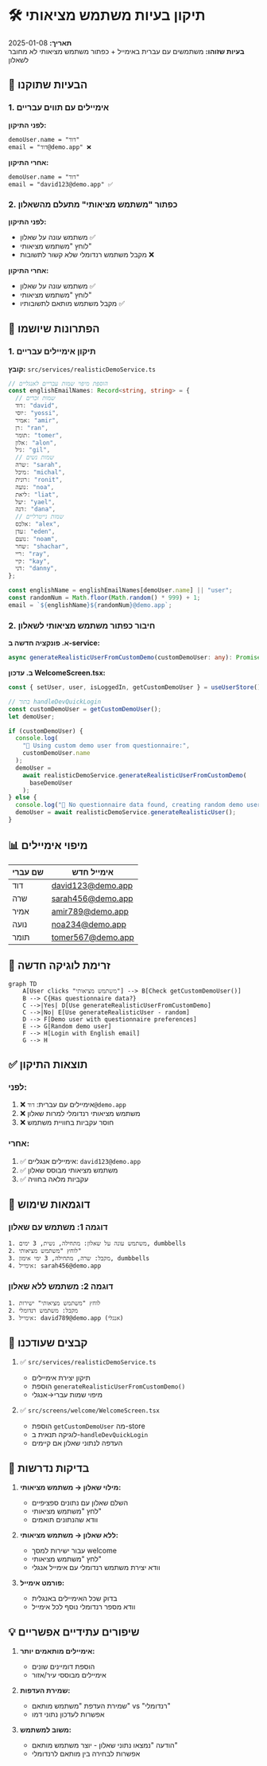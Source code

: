 # 🛠️ תיקון בעיות משתמש מציאותי

**תאריך:** 2025-01-08  
**בעיות שזוהו:** משתמשים עם עברית באימייל + כפתור משתמש מציאותי לא מחובר לשאלון

## 🐛 הבעיות שתוקנו

### 1. אימיילים עם תווים עבריים

**לפני התיקון:**

```
demoUser.name = "דוד"
email = "דוד@demo.app" ❌
```

**אחרי התיקון:**

```
demoUser.name = "דוד"
email = "david123@demo.app" ✅
```

### 2. כפתור "משתמש מציאותי" מתעלם מהשאלון

**לפני התיקון:**

- משתמש עונה על שאלון ✅
- לוחץ "משתמש מציאותי"
- מקבל משתמש רנדומלי שלא קשור לתשובות ❌

**אחרי התיקון:**

- משתמש עונה על שאלון ✅
- לוחץ "משתמש מציאותי"
- מקבל משתמש מותאם לתשובותיו ✅

## 🔧 הפתרונות שיושמו

### 1. תיקון אימיילים עבריים

**קובץ:** `src/services/realisticDemoService.ts`

```typescript
// הוספת מיפוי שמות עבריים לאנגליים
const englishEmailNames: Record<string, string> = {
  // שמות זכרים
  דוד: "david",
  יוסי: "yossi",
  אמיר: "amir",
  רן: "ran",
  תומר: "tomer",
  אלון: "alon",
  גיל: "gil",
  // שמות נשים
  שרה: "sarah",
  מיכל: "michal",
  רונית: "ronit",
  נועה: "noa",
  ליאת: "liat",
  יעל: "yael",
  דנה: "dana",
  // שמות נייטרליים
  אלכס: "alex",
  עדן: "eden",
  נועם: "noam",
  שחר: "shachar",
  ריי: "ray",
  קיי: "kay",
  דני: "danny",
};

const englishName = englishEmailNames[demoUser.name] || "user";
const randomNum = Math.floor(Math.random() * 999) + 1;
email = `${englishName}${randomNum}@demo.app`;
```

### 2. חיבור כפתור משתמש מציאותי לשאלון

**א. פונקציה חדשה ב-service:**

```typescript
async generateRealisticUserFromCustomDemo(customDemoUser: any): Promise<AppUser>
```

**ב. עדכון WelcomeScreen.tsx:**

```typescript
const { setUser, user, isLoggedIn, getCustomDemoUser } = useUserStore();

// בתוך handleDevQuickLogin
const customDemoUser = getCustomDemoUser();
let demoUser;

if (customDemoUser) {
  console.log(
    "🎯 Using custom demo user from questionnaire:",
    customDemoUser.name
  );
  demoUser =
    await realisticDemoService.generateRealisticUserFromCustomDemo(
      baseDemoUser
    );
} else {
  console.log("📝 No questionnaire data found, creating random demo user");
  demoUser = await realisticDemoService.generateRealisticUser();
}
```

## 📊 מיפוי אימיילים

| שם עברי | אימייל חדש        |
| ------- | ----------------- |
| דוד     | david123@demo.app |
| שרה     | sarah456@demo.app |
| אמיר    | amir789@demo.app  |
| נועה    | noa234@demo.app   |
| תומר    | tomer567@demo.app |

## 🔄 זרימת לוגיקה חדשה

```mermaid
graph TD
    A[User clicks "משתמש מציאותי"] --> B[Check getCustomDemoUser()]
    B --> C{Has questionnaire data?}
    C -->|Yes| D[Use generateRealisticUserFromCustomDemo]
    C -->|No| E[Use generateRealisticUser - random]
    D --> F[Demo user with questionnaire preferences]
    E --> G[Random demo user]
    F --> H[Login with English email]
    G --> H
```

## ✅ תוצאות התיקון

### לפני:

1. ❌ אימיילים עם עברית: `דוד@demo.app`
2. ❌ משתמש מציאותי רנדומלי למרות שאלון
3. ❌ חוסר עקביות בחוויית משתמש

### אחרי:

1. ✅ אימיילים אנגליים: `david123@demo.app`
2. ✅ משתמש מציאותי מבוסס שאלון
3. ✅ עקביות מלאה בחוויה

## 🎯 דוגמאות שימוש

### דוגמה 1: משתמש עם שאלון

```
1. משתמש עונה על שאלון: מתחילה, נשית, 3 ימים, dumbbells
2. לוחץ "משתמש מציאותי"
3. מקבל: שרה, מתחילה, 3 ימי אימון, dumbbells
4. אימייל: sarah456@demo.app
```

### דוגמה 2: משתמש ללא שאלון

```
1. לוחץ "משתמש מציאותי" ישירות
2. מקבל: משתמש רנדומלי
3. אימייל: david789@demo.app (אנגלי)
```

## 📁 קבצים שעודכנו

1. ✅ `src/services/realisticDemoService.ts`
   - תיקון יצירת אימיילים
   - הוספת `generateRealisticUserFromCustomDemo()`
   - מיפוי שמות עברי→אנגלי

2. ✅ `src/screens/welcome/WelcomeScreen.tsx`
   - הוספת `getCustomDemoUser` מה-store
   - לוגיקה תנאית ב-`handleDevQuickLogin`
   - העדפה לנתוני שאלון אם קיימים

## 🧪 בדיקות נדרשות

1. **מילוי שאלון → משתמש מציאותי:**
   - השלם שאלון עם נתונים ספציפיים
   - לחץ "משתמש מציאותי"
   - וודא שהנתונים תואמים

2. **ללא שאלון → משתמש מציאותי:**
   - עבור ישירות למסך welcome
   - לחץ "משתמש מציאותי"
   - וודא יצירת משתמש רנדומלי עם אימייל אנגלי

3. **פורמט אימייל:**
   - בדוק שכל האימיילים באנגלית
   - וודא מספר רנדומלי נוסף לכל אימייל

## 💡 שיפורים עתידיים אפשריים

1. **אימיילים מותאמים יותר:**
   - הוספת דומיינים שונים
   - אימיילים מבוססי עיר/אזור

2. **שמירת העדפות:**
   - שמירת העדפת "משתמש מותאם" vs "רנדומלי"
   - אפשרות לעדכון נתוני דמו

3. **משוב למשתמש:**
   - הודעה "נמצאו נתוני שאלון - יוצר משתמש מותאם"
   - אפשרות לבחירה בין מותאם לרנדומלי

